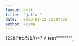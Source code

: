 ```yaml
---
layout: post
title:  "jalla "
date:   2003-01-13 23:07:02
author: kusma
---
```

123&\!"\#¤%&/()=?\`\\\\ test"""""""";


